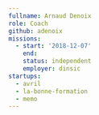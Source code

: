 ```yaml
---
fullname: Arnaud Denoix
role: Coach
github: adenoix
missions:
  - start: '2018-12-07'
    end:
    status: independent
    employer: dinsic
startups:
  - avril
  - la-bonne-formation
  - memo
---
```


